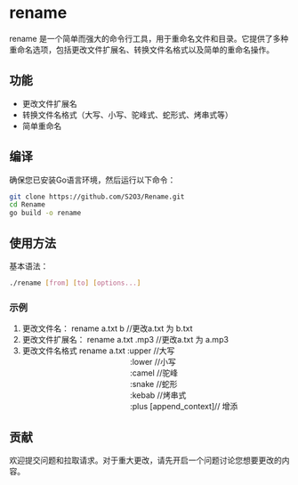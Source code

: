 # rename

rename 是一个简单而强大的命令行工具，用于重命名文件和目录。它提供了多种重命名选项，包括更改文件扩展名、转换文件名格式以及简单的重命名操作。

## 功能

- 更改文件扩展名
- 转换文件名格式（大写、小写、驼峰式、蛇形式、烤串式等）
- 简单重命名

## 编译

确保您已安装Go语言环境，然后运行以下命令：
```bash
git clone https://github.com/S2O3/Rename.git
cd Rename
go build -o rename
```


## 使用方法

基本语法：
```bash
./rename [from] [to] [options...]
```

### 示例

1. 更改文件名：
rename a.txt b //更改a.txt 为 b.txt
2. 更改文件扩展名：
rename a.txt .mp3 //更改a.txt 为 a.mp3
3. 更改文件名格式
rename a.txt :upper //大写  
**&emsp;** **&emsp;** **&emsp;** **&emsp;** **&emsp;** **&emsp;** **&emsp;** **&emsp;** **&emsp;** **&emsp;** **&emsp;**:lower //小写  
**&emsp;** **&emsp;** **&emsp;** **&emsp;** **&emsp;** **&emsp;** **&emsp;** **&emsp;** **&emsp;** **&emsp;** **&emsp;**:camel //驼峰  
**&emsp;** **&emsp;** **&emsp;** **&emsp;** **&emsp;** **&emsp;** **&emsp;** **&emsp;** **&emsp;** **&emsp;** **&emsp;**:snake //蛇形  
**&emsp;** **&emsp;** **&emsp;** **&emsp;** **&emsp;** **&emsp;** **&emsp;** **&emsp;** **&emsp;** **&emsp;** **&emsp;**:kebab //烤串式  
**&emsp;** **&emsp;** **&emsp;** **&emsp;** **&emsp;** **&emsp;** **&emsp;** **&emsp;** **&emsp;** **&emsp;** **&emsp;**:plus [append_context]// 增添
## 贡献

欢迎提交问题和拉取请求。对于重大更改，请先开启一个问题讨论您想要更改的内容。









   
